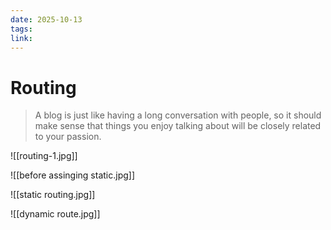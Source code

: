 ```yaml
---
date: 2025-10-13
tags:
link:
---
```


# Routing

> A blog is just like having a long conversation with people, so it should make sense that things you enjoy talking about will be closely related to your passion.

![[routing-1.jpg]]

![[before assinging static.jpg]]

![[static routing.jpg]]

![[dynamic route.jpg]]

